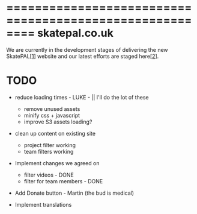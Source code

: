========================================================
skatepal.co.uk
========================================================
We are currently in the development stages of delivering the new SkatePAL[[1]] website
and our latest efforts are staged here[[2]].

TODO
====
  - reduce loading times - LUKE - || I'll do the lot of these
    * remove unused assets
    - minify css + javascript
    - improve S3 assets loading?

  - clean up content on existing site
    - project filter working
    - team filters working

  - Implement changes we agreed on
    - filter videos - DONE
    - filter for team members - DONE
  - Add Donate button - Martin (the bud is medical)
  - Implement translations


[1]: https://www.skatepal.co.uk
[2]: http://skatepal-app.herokuapp.com/
